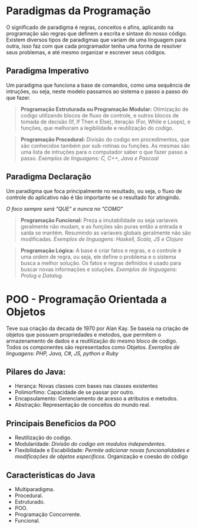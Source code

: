 # Paradigmas da Programação

O significado de paradigma é regras, conceitos e afins, aplicando na programação são regras que definem a escrita e sintaxe do nosso código. Existem diversos tipos de paradigmas que variam de uma linguagem para outra, isso faz com que cada programador tenha uma forma de resolver seus problemas, e até mesmo organizar e escrever seus códigos. 

## Paradigma Imperativo

Um paradigma que funciona a base de comandos, como uma sequência de intruções, ou seja, neste modelo passamos ao sistema o passo a passo do que fazer.


> **Programação Estruturada ou Programação Modular:** Otimização de codigo utilizando blocos de fluxo de controle, e outros blocos de tomada de decisão (If, If Then e Else), iteração (For, While e Loops), e funções, que melhoram a legibilidade e reutilização do codigo.   

> **Programação Procedural:**  Divisão do codigo em procedimentos, que são conhecidos também por sub-rotinas ou funções. As mesmas são uma lista de intruções para o computador saber o que fazer passo a passo. *Exemplos de linguagens: C, C++, Java e Pascoal*

## Paradigma Declaração

Um paradigma que foca principalmente no resultado, ou seja, o fluxo de controle do aplicativo não é tão importante se o resultado for atingindo. 

*O foco sempre será "QUE" e nunca no "COMO"*

> **Programação Funcional:**     Preza a imutabilidade ou seja variaveis geralmente não mudam, e as funções são puras então a entrada e saída se mantém. Resumindo as variaveis globais geralmente não são modificadas. *Exemplos de linguagens: Haskell, Scala, JS e Clojure*

> **Programação Lógica:** A base é criar fatos e regras, e o controle é uma ordem de regra, ou seja, ele define o problema e o sistema busca a melhor solução. 
Os fatos e regras definidos é usado para buscar novas informações e soluções.
*Exemplos de linguagens: Prolog e Datalog.*

# POO - Programação Orientada a Objetos

Teve sua criação da decada de 1970 por Alan Kay. Se baseia na criação de objetos que possuem propriedades e metodos, que permitem o armazenamento de dados e a reutilização do mesmo bloco de codigo. Todos os componentes são representados como Objetos.
*Exemplos de linguagens: PHP, Java, C#, JS, python e Ruby*

## Pilares do Java: 

- Herança: Novas classes com bases nas classes existentes
- Polimorfimo: Capacidade de se passar por outro.
- Encapsulamento: Gerenciamento de acesso a atributos e metodos.
- Abstração: Representação de conceitos do mundo real.

## Principais Beneficios da POO
- Reutilização do codigo.
- Modularidade: *Divisão do codigo em modulos independentes.* 
- Flexibilidade e Escabilidade: *Permite adicionar novas funcionalidades e modificações de objetos especificos.*
Organização e coesão do código

## Caracteristicas do Java
- Multiparadigma.
- Procedural.
- Estruturado.
- POO.
- Programação Concorrente.
- Funcional. 
